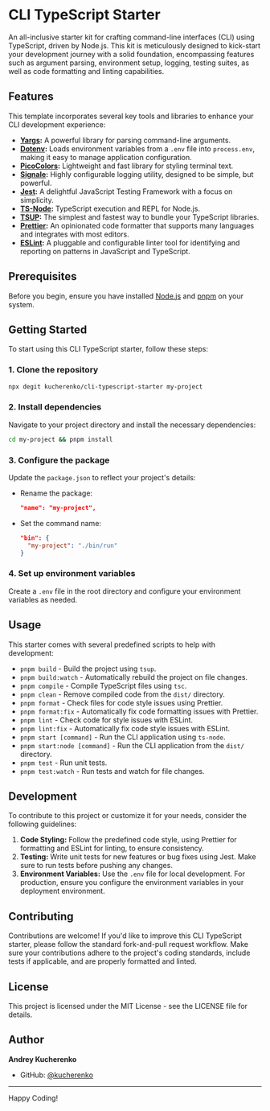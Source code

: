 # CLI TypeScript Starter

An all-inclusive starter kit for crafting command-line interfaces (CLI) using TypeScript, driven by Node.js. This kit is meticulously designed to kick-start your development journey with a solid foundation, encompassing features such as argument parsing, environment setup, logging, testing suites, as well as code formatting and linting capabilities.

## Features

This template incorporates several key tools and libraries to enhance your CLI development experience:

- **[Yargs](https://github.com/yargs/yargs):** A powerful library for parsing command-line arguments.
- **[Dotenv](https://github.com/motdotla/dotenv):** Loads environment variables from a `.env` file into `process.env`, making it easy to manage application configuration.
- **[PicoColors](https://github.com/alexeyraspopov/picocolors):** Lightweight and fast library for styling terminal text.
- **[Signale](https://github.com/klaussinani/signale):** Highly configurable logging utility, designed to be simple, but powerful.
- **[Jest](https://jestjs.io/):** A delightful JavaScript Testing Framework with a focus on simplicity.
- **[TS-Node](https://typestrong.org/ts-node/):** TypeScript execution and REPL for Node.js.
- **[TSUP](https://tsup.egoist.sh/):** The simplest and fastest way to bundle your TypeScript libraries.
- **[Prettier](https://prettier.io/):** An opinionated code formatter that supports many languages and integrates with most editors.
- **[ESLint](https://eslint.org/):** A pluggable and configurable linter tool for identifying and reporting on patterns in JavaScript and TypeScript.

## Prerequisites

Before you begin, ensure you have installed [Node.js](https://nodejs.org/) and [pnpm](https://pnpm.io/) on your system.

## Getting Started

To start using this CLI TypeScript starter, follow these steps:

### 1. Clone the repository

```sh
npx degit kucherenko/cli-typescript-starter my-project
```

### 2. Install dependencies

Navigate to your project directory and install the necessary dependencies:

```sh
cd my-project && pnpm install
```

### 3. Configure the package

Update the `package.json` to reflect your project's details:

- Rename the package:
  ```json
  "name": "my-project",
  ```
- Set the command name:
  ```json
  "bin": {
    "my-project": "./bin/run"
  }
  ```

### 4. Set up environment variables

Create a `.env` file in the root directory and configure your environment variables as needed.

## Usage

This starter comes with several predefined scripts to help with development:

- `pnpm build` - Build the project using `tsup`.
- `pnpm build:watch` - Automatically rebuild the project on file changes.
- `pnpm compile` - Compile TypeScript files using `tsc`.
- `pnpm clean` - Remove compiled code from the `dist/` directory.
- `pnpm format` - Check files for code style issues using Prettier.
- `pnpm format:fix` - Automatically fix code formatting issues with Prettier.
- `pnpm lint` - Check code for style issues with ESLint.
- `pnpm lint:fix` - Automatically fix code style issues with ESLint.
- `pnpm start [command]` - Run the CLI application using `ts-node`.
- `pnpm start:node [command]` - Run the CLI application from the `dist/` directory.
- `pnpm test` - Run unit tests.
- `pnpm test:watch` - Run tests and watch for file changes.

## Development

To contribute to this project or customize it for your needs, consider the following guidelines:

1. **Code Styling:** Follow the predefined code style, using Prettier for formatting and ESLint for linting, to ensure consistency.
2. **Testing:** Write unit tests for new features or bug fixes using Jest. Make sure to run tests before pushing any changes.
3. **Environment Variables:** Use the `.env` file for local development. For production, ensure you configure the environment variables in your deployment environment.

## Contributing

Contributions are welcome! If you'd like to improve this CLI TypeScript starter, please follow the standard fork-and-pull request workflow. Make sure your contributions adhere to the project's coding standards, include tests if applicable, and are properly formatted and linted.

## License

This project is licensed under the MIT License - see the LICENSE file for details.

## Author

**Andrey Kucherenko**

- GitHub: [@kucherenko](https://github.com/kucherenko)

---

Happy Coding!
